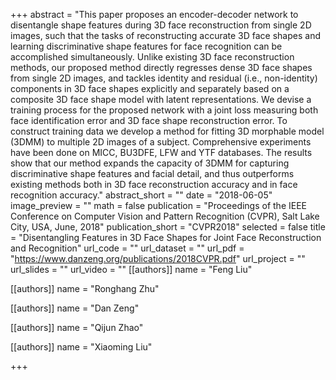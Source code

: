 +++
abstract = "This paper proposes an encoder-decoder network to disentangle shape features during 3D face reconstruction from single 2D images, such that the tasks of reconstructing accurate 3D face shapes and learning discriminative shape features for face recognition can be accomplished simultaneously. Unlike existing 3D face reconstruction methods, our proposed method directly regresses dense 3D face shapes from single 2D images, and tackles identity and residual (i.e., non-identity) components in 3D face shapes explicitly and separately based on a composite 3D face shape model with latent representations. We devise a training process for the proposed network with a joint loss measuring both face identification error and 3D face shape reconstruction error. To construct training data we develop a method for fitting 3D morphable model (3DMM) to multiple 2D images of a subject. Comprehensive experiments have been done on MICC, BU3DFE, LFW and YTF databases. The results show that our method expands the capacity of 3DMM for capturing discriminative shape features and facial detail, and thus outperforms existing methods both in 3D face reconstruction accuracy and in face recognition accuracy."
abstract_short = ""
date = "2018-06-05"
image_preview = ""
math = false
publication = "Proceedings of the IEEE Conference on Computer Vision and Pattern Recognition (CVPR), Salt Lake City, USA, June, 2018"
publication_short = "CVPR2018"
selected = false
title = "Disentangling Features in 3D Face Shapes for Joint Face Reconstruction and Recognition"
url_code = ""
url_dataset = ""
url_pdf = "https://www.danzeng.org/publications/2018CVPR.pdf"
url_project = ""
url_slides = ""
url_video = ""
[[authors]]
	name = "Feng Liu"

[[authors]]
	name = "Ronghang Zhu"

[[authors]]
	name = "Dan Zeng"

[[authors]]
	name = "Qijun Zhao"

[[authors]]
	name = "Xiaoming Liu"

+++
